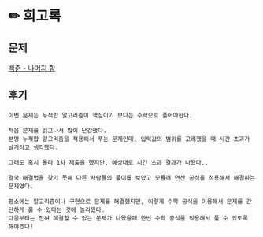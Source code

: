 # ✏ 회고록

## 문제
[백준 - 나머지 합](https://www.acmicpc.net/problem/10986)

## 후기
```
이번 문제는 누적합 알고리즘이 핵심이기 보다는 수학으로 풀어야한다.

처음 문제를 읽고나서 많이 난감했다.
분명 누적합 알고리즘을 적용해서 푸는 문제인데, 입력값의 범위를 고려했을 때 시간 초과가 날거라고 생각했다.

그래도 혹시 몰라 1차 제출을 했지만, 예상대로 시간 초과 결과가 나왔다..

결국 해결법을 찾기 못해 다른 사람들의 풀이를 보았고 모듈러 연산 공식을 적용해서 해결하는 문제였다.
 
평소에는 알고리즘이나 구현으로 문제를 해결했지만, 이렇게 수학 공식을 이용해서 문제를 간단하게 풀 수 있다는 것에 놀라웠다.
다음부터는 전혀 해결할 수 없는 문제가 나왔을때 한번 수학 공식을 적용해서 풀 수 있도록 해야겠다!
```